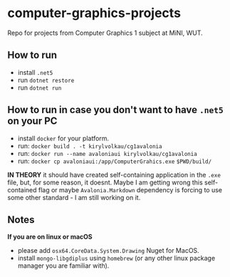 # computer-graphics-projects
Repo for projects from Computer Graphics 1 subject at MiNI, WUT.

## How to run 
- install `.net5`
- run `dotnet restore`
- run `dotnet run`

## How to run in case you don't want to have `.net5` on your PC
- install `docker` for your platform.
- run: `docker build . -t kirylvolkau/cg1avalonia`
- run: `docker run --name avaloniaui kirylvolkau/cg1avalonia`
- run: `docker cp avaloniaui:/app/ComputerGrahics.exe` `$PWD/build/`


**IN THEORY** it should have created self-containing application in the `.exe` file, but, for some reason, it doesnt. Maybe I am getting wrong this self-contained flag or maybe `Avalonia.Markdown` dependency is forcing to use some other standard - I am still working on it.


## Notes
**If you are on linux or macOS** 
- please add `osx64.CoreData.System.Drawing` Nuget  for MacOS.
- install `mongo-libgdiplus` using `homebrew` (or any other linux package manager you are familiar with).
